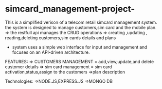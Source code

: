 # simcard_management-project-

This is a simplified verison of a telecom retail simcard management system. the system is designed to manage customers,sim card and the mobile plan.
=> the restfull api manages the CRUD operations 
  => creating ,updating , reading,deleting customers,sim cards details and plans 

* system uses a simple web interface for input and management and focuses on an API-driven architecture.


FEATURES:
    => CUSTOMERS MANAGEMENT = add,view,update,and delete customer details
    => sim card management = sim card activation,status,assign to the customers 
    =>plan description

Technologies:
    =>NODE.JS,EXPRESS.JS
    =>MONGO DB
    


    
    


    
    

